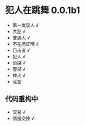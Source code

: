 # 犯人在跳舞 0.0.1b1

- 第一发现人 √
- 共犯 √
- 普通人 √
- 不在场证明 √
- 目击者 √
- 犯人 √
- 侦探 √
- 警部 √
- 神犬 √
- 谣言 

## 代码重构中

- 交易 √
- 情报交换 √
